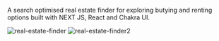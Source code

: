 A search optimised real estate finder for exploring butying and renting options built with NEXT JS, React and Chakra UI.


![real-estate-finder](https://user-images.githubusercontent.com/85096070/150674913-5b740cc1-0e5e-4ed2-8adb-d38a24db7cef.jpg)
![real-estate-finder2](https://user-images.githubusercontent.com/85096070/150674916-bee23c8b-d818-49b8-af89-dcf8a27d7fc5.jpg)
